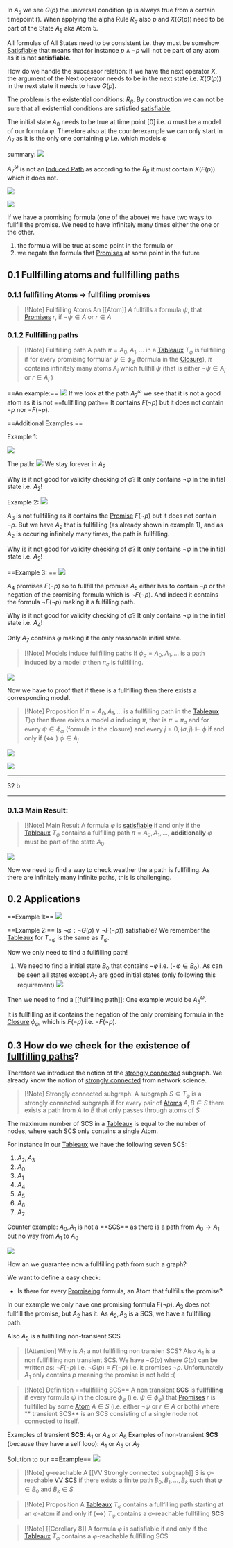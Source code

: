 In $A_5$ we see $G(p)$ the universal condition (p is always true from a certain timepoint $t$). When applying the alpha Rule $R_\alpha$ also $p$ and $X(G(p))$ need  to be part of the State $A_5$ aka Atom 5.

All formulas of All States need to be consistent i.e. they must be somehow [Satisfiable](Satisfiability.md) that means that for instance $p \land \neg p$ will not be part of any atom as it is not **satisfiable**.

How do we handle the successor relation: If we have the next operator $X$, the argument of the Next operator needs to be in the next state i.e. 
$X(G(p))$ in the next state it needs to have $G(p)$.


The problem is the existential conditions: $R_\beta$. By construction we can not be sure that all existential conditions are satisfied [satisfiable](Satisfiability.md).

 The initial state $A_0$ needs to be true at time point $[0]$ i.e. $\sigma$ must be a model of our formula $\varphi$. Therefore also at the counterexample we can only start in $A_7$ as it is the only one containing $\varphi$ i.e. which models $\varphi$


summary:
![](Verification%2032_image_1.png)

$A_7^\omega$ is not an [Induced Path](Induced%20Path.md) as according to the $R_\beta$ it must contain $X(F(p))$ which it does not.

![](Verification%2032_image_2.png)

![](Verification%2032_image_3.png)

If we have a promising formula (one of the above) we have two ways to fullfill the promise. We need to have infinitely many times either the one or the other.
1. the formula will be true at some point in the formula or
2. we negate the formula that [Promises](Promise.md) at some point in the future

## 0.1 Fullfilling atoms and fullfilling paths

### 0.1.1 fullfilling Atoms -> fullfiling promises
>[!Note] Fullfilling Atoms
> An [[Atom]] $A$ fullfills a formula $\psi$, that [Promises](Promise.md) $r$, if $\neg \psi \in A$ or $r \in A$

### 0.1.2 Fullfilling paths

>[!Note] Fullfilling path
>A path $\pi =A_0,A_1,\dots$ in a [Tableaux](Tableaux.md) $T_\varphi$ is fullfilling if for every promising formular $\psi \in \phi_\varphi$ (formula in the [Closure](Closure.md)), $\pi$ contains infinitely many atoms $A_j$ which fullfill $\psi$ (that is either $\neg \psi \in A_j$ or $r \in A_j$ )

==An example:==
![](Verification%2032_image_4.png)
If we look at the path $A_7^\omega$ we see that it is not a good atom as it is not ==fullfilling path==
It contains $F(\neg p)$ but it does not contain $\neg p$ nor $\neg F(\neg p)$.


==Additional Examples:==

Example 1:

![](Verification%2032_image_5.png)

The path:
![](Verification%2032_image_6.png)
We stay forever in $A_2$

Why is it not good for validity checking of $\varphi$? It only contains $\neg \varphi$ in the initial state i.e. $A_2$!

Example 2:
![](Verification%2032_image_7.png)

$A_3$ is not fullfilling as it contains the [Promise](Promise.md) $F(\neg p)$ but it does not contain $\neg p$. But we have $A_2$ that is fullfilling (as already shown in example 1), and as $A_2$ is occuring infinitely many times, the path is fullfilling.

Why is it not good for validity checking of $\varphi$? It only contains $\neg \varphi$ in the initial state i.e. $A_2$!


==Example 3: ==
![](Verification%2032_image_8.png)

$A_4$ promises $F(\neg p)$ so to fullfill the promise $A_5$ either has to contain $\neg p$ or the negation of the promising formula which is $\neg F(\neg p)$. And indeed it contains the formula $\neg F(\neg p)$ making it a fulfilling path.

Why is it not good for validity checking of $\varphi$? It only contains $\neg \varphi$ in the initial state i.e. $A_4$!

Only $A_7$ contains $\varphi$ making it the only reasonable initial state.


>[!Note] Models induce fullfilling paths
>If $\phi_\sigma=A_0,A_1,\dots$ is a path induced by a model $\sigma$ then $\pi_\sigma$ is fullfilling.

![](Verification%2032_image_9.png)


Now we have to proof that if there is a fullfilling then there exists a corresponding model.
>[!Note] Proposition
>If $\pi=A_0,A_1,\dots$ is a fullfilling path in the [Tableaux](Tableaux.md) $T)\varphi$ then there exists a model $\sigma$ inducing $\pi$, that is $\pi=\pi_\sigma$ and for every $\psi \in \phi_\varphi$ (formula in the closure) and every $j \ge 0, (\sigma,j) \Vdash \phi$ if and only if ($\iff$ ) $\phi \in A_j$ 

![](Verification%2032_image_10.png)

![](Verification%2032_image_11.png)

---
32 b

---

### 0.1.3 Main Result:
>[!Note] Main Result
>A formula $\varphi$ is [satisfiable](Satisfiability.md) if and only if the [Tableaux](Tableaux.md) $T_\varphi$ contains a fulfilling path $\pi=A_0,A_1,\dots$, **additionally** $\varphi$ must be part of the state $A_0$.

![](Verification%2032_image_12.png)

Now we need to find a way to check weather the a  path is fullfilling. As there are infinitely many infinite paths, this is challenging.

## 0.2 Applications
==Example 1:==
![](Verification%2032_image_13.png)

==Example 2:==
Is $\neg \varphi: \neg G(p) \lor \neg F(\neg p))$ satisfiable?
We remember the [Tableaux](Tableaux.md) for $T_{\neg \varphi}$ is the same as $T_\varphi$.

Now we only need to find a fullfilling path!

1. We need to find a initial state $B_0$ that contains $\neg \varphi$ i.e. ($\neg \varphi \in B_0$). As can be seen all states except $A_7$ are good initial states (only following this requirement)
![](Verification%2032_image_14.png)

Then we need to find a [[fullfilling path]]:
One example would be $A_5^\omega$.

It is fullfilling as it contains the negation of the only promising formula in the [Closure](Closure.md) $\phi_\varphi$, which is $F(\neg p)$  i.e. $\neg F(\neg p)$.


## 0.3 How do we check for the existence of [fullfilling paths](fullfilling%20path.md)?

Therefore we introduce the notion of the [strongly connected](strongly%20connected.md) subgraph. We already know the notion of [strongly connected](strongly%20connected.md) from network science.

>[!Note] Strongly connected subgraph.
>A subgraph $S \subseteq T_\varphi$ is a strongly connected subgraph if for every pair of [Atoms](Atom.md) $A,B \in S$ there exists a path from $A$ to $B$ that only passes through atoms of $S$

The maximum number of SCS in a [Tableaux](Tableaux.md) is equal to the number of nodes, where each SCS only contains a single Atom.

For instance in our [Tableaux](Tableaux.md) we have the following seven SCS:
 
1. $A_2,A_3$
2. $A_0$
3. $A_1$
4. $A_4$
5. $A_5$
6. $A_6$
7. $A_7$

Counter example: $A_0,A_1$ is not a ==SCS== as there is a path from  $A_0 \rightarrow A_1$ but no way from $A_1$ to $A_0$

![](Verification%2032_image_15.png)

How an we guarantee now a fullfilling path from such a graph?

We want to define a easy check:
- Is there  for every [Promiseing](Promise.md) formula, an Atom that fullfills the promise?

In our example we only have one promising formula $F(\neg p)$. $A_3$ does not fullfill the promise, but $A_2$ has it. As $A_2,A_3$ is a SCS, we have a fullfilling path.

Also $A_5$ is a fullfilling non-transient SCS

>[!Attention] Why is $A_1$ a not fullfilling non transien SCS?
Also $A_1$ is a non fullfillling non transient SCS.
We have $\neg G(p)$ where $G(p)$ can be written as: $\neg F(\neg p)$ i.e. $\neg G(p)\equiv F(\neg p)$ i.e. it promises $\neg p$. Unfortunately $A_1$ only contains $p$ meaning the promise is not held :(


>[!Note] Definition ==fullfilling SCS==
>A non transient **SCS** is **fullfilling** if every formula $\psi$ in the closure $\phi_\varphi$ (i.e. $\psi \in \phi_\varphi$) that [Promises](Promise.md) $r$ is fullfilled by some [Atom](Atom.md) $A \in S$ (i.e. either $\neg \psi$ or $r \in A$ or both) where ** transient SCS** is an SCS consisting of a single node not connected to itself.

Examples of transient **SCS**: $A_1$ or $A_4$ or $A_6$
Examples of non-transient **SCS** (because they have a self loop): $A_1$ or $A_5$ or $A_7$

Solution to our ==Example==
![](Verification%2032_image_16.png)

>[!Note] $\varphi$-reachable
A [[VV Strongly connected subgraph]] S is $\varphi$-reachable [VV SCS](VV%20Strongly%20connected%20subgraph.md) if there exists a finite path $B_0,B_1,\dots,B_k$ such that $\varphi \in B_0$ and $B_k \in S$

>[!Note] Proposition
>A [Tableaux](Tableaux.md) $T_\varphi$ contains a fullfilling path starting at an $\varphi$-atom if and only if ($\iff$) $T_\varphi$ contains a $\varphi$-reachable fullfilling **SCS**

>[!Note] [[Corollary 8]]
>A formula $\varphi$ is satisfiable if and only if the [Tableaux](Tableaux.md) $T_\varphi$ contains a $\varphi$-reachable fullfilling SCS